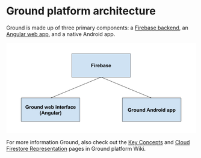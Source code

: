 # Ground platform architecture

<!---
TODO: link to Android architecture docs after https://github.com/google/ground-android/pull/630 is merged.
-->
Ground is made up of three primary components: a [Firebase backend](architecture-docs/firebase-architecture.md), an [Angular web app](architecture-docs/web-app-architecture.md), and a native Android app.

<!---
Editable diagram source:  https://docs.google.com/drawings/d/1xUtCkWZTDHkf77M_50EIO0n75LBitSad3pebvJM-jdw
-->

![Ground platform diagram](ground-platform-diagram.png)



For more information Ground, also check out the [Key Concepts](https://github.com/google/ground-platform/wiki/Key-Concepts) and [Cloud Firestore Representation](https://github.com/google/ground-platform/wiki/Cloud-Firestore-Representation) pages in Ground platform Wiki.